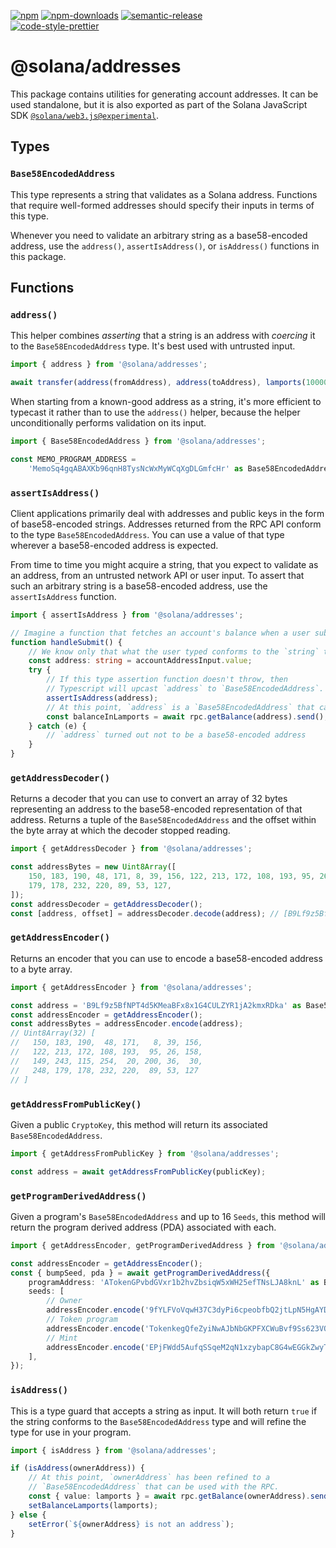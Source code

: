 [![npm][npm-image]][npm-url]
[![npm-downloads][npm-downloads-image]][npm-url]
[![semantic-release][semantic-release-image]][semantic-release-url]
<br />
[![code-style-prettier][code-style-prettier-image]][code-style-prettier-url]

[code-style-prettier-image]: https://img.shields.io/badge/code_style-prettier-ff69b4.svg?style=flat-square
[code-style-prettier-url]: https://github.com/prettier/prettier
[npm-downloads-image]: https://img.shields.io/npm/dm/@solana/addresses/experimental.svg?style=flat
[npm-image]: https://img.shields.io/npm/v/@solana/addresses/experimental.svg?style=flat
[npm-url]: https://www.npmjs.com/package/@solana/addresses/v/experimental
[semantic-release-image]: https://img.shields.io/badge/%20%20%F0%9F%93%A6%F0%9F%9A%80-semantic--release-e10079.svg
[semantic-release-url]: https://github.com/semantic-release/semantic-release

# @solana/addresses

This package contains utilities for generating account addresses. It can be used standalone, but it is also exported as part of the Solana JavaScript SDK [`@solana/web3.js@experimental`](https://github.com/solana-labs/solana-web3.js/tree/master/packages/library).

## Types

### `Base58EncodedAddress`

This type represents a string that validates as a Solana address. Functions that require well-formed addresses should specify their inputs in terms of this type.

Whenever you need to validate an arbitrary string as a base58-encoded address, use the `address()`, `assertIsAddress()`, or `isAddress()` functions in this package.

## Functions

### `address()`

This helper combines _asserting_ that a string is an address with _coercing_ it to the `Base58EncodedAddress` type. It's best used with untrusted input.

```ts
import { address } from '@solana/addresses';

await transfer(address(fromAddress), address(toAddress), lamports(100000n));
```

When starting from a known-good address as a string, it's more efficient to typecast it rather than to use the `address()` helper, because the helper unconditionally performs validation on its input.

```ts
import { Base58EncodedAddress } from '@solana/addresses';

const MEMO_PROGRAM_ADDRESS =
    'MemoSq4gqABAXKb96qnH8TysNcWxMyWCqXgDLGmfcHr' as Base58EncodedAddress<'MemoSq4gqABAXKb96qnH8TysNcWxMyWCqXgDLGmfcHr'>;
```

### `assertIsAddress()`

Client applications primarily deal with addresses and public keys in the form of base58-encoded strings. Addresses returned from the RPC API conform to the type `Base58EncodedAddress`. You can use a value of that type wherever a base58-encoded address is expected.

From time to time you might acquire a string, that you expect to validate as an address, from an untrusted network API or user input. To assert that such an arbitrary string is a base58-encoded address, use the `assertIsAddress` function.

```ts
import { assertIsAddress } from '@solana/addresses';

// Imagine a function that fetches an account's balance when a user submits a form.
function handleSubmit() {
    // We know only that what the user typed conforms to the `string` type.
    const address: string = accountAddressInput.value;
    try {
        // If this type assertion function doesn't throw, then
        // Typescript will upcast `address` to `Base58EncodedAddress`.
        assertIsAddress(address);
        // At this point, `address` is a `Base58EncodedAddress` that can be used with the RPC.
        const balanceInLamports = await rpc.getBalance(address).send();
    } catch (e) {
        // `address` turned out not to be a base58-encoded address
    }
}
```

### `getAddressDecoder()`

Returns a decoder that you can use to convert an array of 32 bytes representing an address to the base58-encoded representation of that address. Returns a tuple of the `Base58EncodedAddress` and the offset within the byte array at which the decoder stopped reading.

```ts
import { getAddressDecoder } from '@solana/addresses';

const addressBytes = new Uint8Array([
    150, 183, 190, 48, 171, 8, 39, 156, 122, 213, 172, 108, 193, 95, 26, 158, 149, 243, 115, 254, 20, 200, 36, 30, 248,
    179, 178, 232, 220, 89, 53, 127,
]);
const addressDecoder = getAddressDecoder();
const [address, offset] = addressDecoder.decode(address); // [B9Lf9z5BfNPT4d5KMeaBFx8x1G4CULZYR1jA2kmxRDka, 32]
```

### `getAddressEncoder()`

Returns an encoder that you can use to encode a base58-encoded address to a byte array.

```ts
import { getAddressEncoder } from '@solana/addresses';

const address = 'B9Lf9z5BfNPT4d5KMeaBFx8x1G4CULZYR1jA2kmxRDka' as Base58EncodedAddress;
const addressEncoder = getAddressEncoder();
const addressBytes = addressEncoder.encode(address);
// Uint8Array(32) [
//   150, 183, 190,  48, 171,   8, 39, 156,
//   122, 213, 172, 108, 193,  95, 26, 158,
//   149, 243, 115, 254,  20, 200, 36,  30,
//   248, 179, 178, 232, 220,  89, 53, 127
// ]
```

### `getAddressFromPublicKey()`

Given a public `CryptoKey`, this method will return its associated `Base58EncodedAddress`.

```ts
import { getAddressFromPublicKey } from '@solana/addresses';

const address = await getAddressFromPublicKey(publicKey);
```

### `getProgramDerivedAddress()`

Given a program's `Base58EncodedAddress` and up to 16 `Seeds`, this method will return the program derived address (PDA) associated with each.

```ts
import { getAddressEncoder, getProgramDerivedAddress } from '@solana/addresses';

const addressEncoder = getAddressEncoder();
const { bumpSeed, pda } = await getProgramDerivedAddress({
    programAddress: 'ATokenGPvbdGVxr1b2hvZbsiqW5xWH25efTNsLJA8knL' as Base58EncodedAddress,
    seeds: [
        // Owner
        addressEncoder.encode('9fYLFVoVqwH37C3dyPi6cpeobfbQ2jtLpN5HgAYDDdkm' as Base58EncodedAddress),
        // Token program
        addressEncoder.encode('TokenkegQfeZyiNwAJbNbGKPFXCWuBvf9Ss623VQ5DA' as Base58EncodedAddress),
        // Mint
        addressEncoder.encode('EPjFWdd5AufqSSqeM2qN1xzybapC8G4wEGGkZwyTDt1v' as Base58EncodedAddress),
    ],
});
```

### `isAddress()`

This is a type guard that accepts a string as input. It will both return `true` if the string conforms to the `Base58EncodedAddress` type and will refine the type for use in your program.

```ts
import { isAddress } from '@solana/addresses';

if (isAddress(ownerAddress)) {
    // At this point, `ownerAddress` has been refined to a
    // `Base58EncodedAddress` that can be used with the RPC.
    const { value: lamports } = await rpc.getBalance(ownerAddress).send();
    setBalanceLamports(lamports);
} else {
    setError(`${ownerAddress} is not an address`);
}
```

